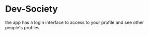 # Dev-Society
the app has a login interface to access to your profile and see other people's profiles
